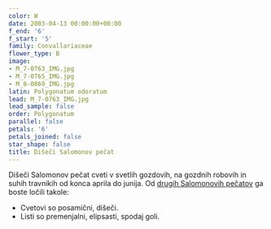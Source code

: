 ```yaml
---
color: W
date: 2003-04-13 00:00:00+00:00
f_end: '6'
f_start: '5'
family: Convallariaceae
flower_type: B
image:
- M_7-0763_IMG.jpg
- M_7-0765_IMG.jpg
- M_8-0869_IMG.jpg
latin: Polygonatum odoratum
lead: M_7-0763_IMG.jpg
lead_sample: false
order: Polygonatum
parallel: false
petals: '6'
petals_joined: false
star_shape: false
title: Dišeči Salomonov pečat
---
```

Dišeči Salomonov pečat cveti v svetlih gozdovih, na gozdnih robovih in suhih travnikih od konca aprila do junija. Od [drugih Salomonovih pečatov](../../genus/polygonatum/) ga boste ločili takole:

-   Cvetovi so posamični, dišeči.
-   Listi so premenjalni, elipsasti, spodaj goli.
